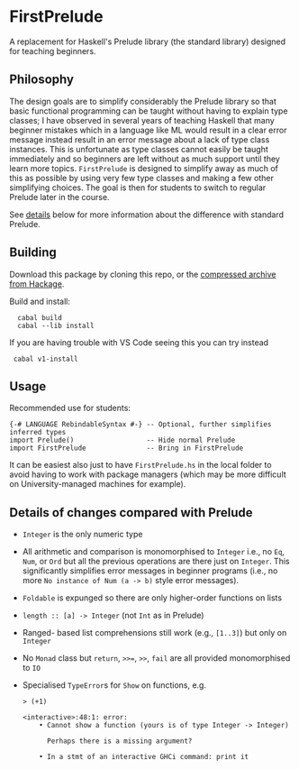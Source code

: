 # FirstPrelude
A replacement for Haskell's Prelude library (the standard library) designed for teaching beginners.

## Philosophy

The design goals are to simplify considerably the Prelude library so that basic functional programming can be taught without having to explain type classes; I have observed in several years of teaching Haskell that many beginner mistakes which in a language like ML would result in a clear error message instead result in an error message about a lack of type class instances. This is unfortunate as type classes cannot easily be taught immediately and so beginners are left without as much support until they learn more topics. `FirstPrelude` is designed to simplify away as much of this as possible by using very few type classes and making a few other simplifying choices. The goal is then for students to switch to regular Prelude later in the course.

See [details](#details-of-changes-compared-with-prelude) below for more information about the difference with standard Prelude.

## Building

Download this package by cloning this repo, or the [compressed archive from Hackage](https://hackage.haskell.org/package/FirstPrelude).

Build and install:

      cabal build
      cabal --lib install

If you are having trouble with VS Code seeing this you can try instead

     cabal v1-install

## Usage

Recommended use for students:

    {-# LANGUAGE RebindableSyntax #-} -- Optional, further simplifies inferred types
    import Prelude()                  -- Hide normal Prelude
    import FirstPrelude               -- Bring in FirstPrelude

It can be easiest also just to have `FirstPrelude.hs` in the local folder to avoid having to work with package managers (which may be more difficult on University-managed machines for example).

## Details of changes compared with Prelude

* `Integer` is the only numeric type
* All arithmetic and comparison is monomorphised to `Integer` i.e., no `Eq`, `Num`, or `Ord` but all the previous operations are there just on `Integer`. This significantly simplifies error messages in beginner programs (i.e., no more `No instance of Num (a -> b)` style error messages).
* `Foldable` is expunged so there are only higher-order functions on lists
* `length :: [a] -> Integer` (not `Int` as in Prelude)
* Ranged- based list comprehensions still work (e.g., `[1..3]`) but only on `Integer`
* No `Monad` class but `return`, `>>=`, `>>`, `fail` are all provided monomorphised to `IO`
* Specialised `TypeError`s for `Show` on functions, e.g.

      > (+1)

      <interactive>:48:1: error:
          • Cannot show a function (yours is of type Integer -> Integer)

            Perhaps there is a missing argument?

          • In a stmt of an interactive GHCi command: print it

